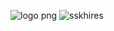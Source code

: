 ![logo png](https://user-images.githubusercontent.com/41384564/232983263-2c955f02-54ea-4661-a600-0e27181a35a2.png)
![sskhires](https://user-images.githubusercontent.com/41384564/233201257-6262dd15-6fb7-4a9e-b05e-aa15b27ebd2f.jpg)
